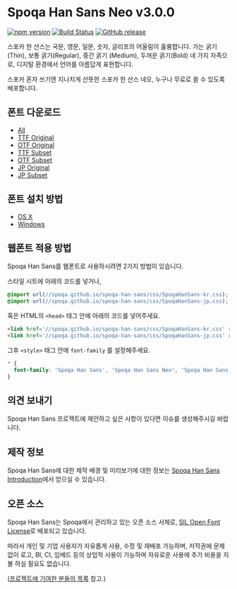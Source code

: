 Spoqa Han Sans Neo v3.0.0
=========================

[![npm version](https://badge.fury.io/js/spoqa-han-sans.svg)](https://www.npmjs.com/package/spoqa-han-sans)
[![Build Status](https://travis-ci.org/spoqa/spoqa-han-sans.svg?branch=master)](https://travis-ci.org/spoqa/spoqa-han-sans)
[![GitHub release](https://img.shields.io/github/release/spoqa/spoqa-han-sans.svg)](https://github.com/spoqa/spoqa-han-sans)


스포카 한 산스는 국문, 영문, 일문, 숫자, 글리프의 어울림이 훌륭합니다.
가는 굵기(Thin), 보통 굵기(Regular), 중간 굵기 (Medium), 두꺼운 굵기(Bold) 네 가지 자족으로,
디지털 환경에서 언어를 아름답게 표현합니다.

스포카 혼자 쓰기엔 지나치게 산뜻한 스포카 한 산스 네오,
누구나 무료로 쓸 수 있도록 배포합니다.


## 폰트 다운로드

- [All](https://github.com/spoqa/spoqa-han-sans/releases/download/v3.0.0/SpoqaHanSansNeo_all.zip)
- [TTF Original](https://github.com/spoqa/spoqa-han-sans/releases/download/v3.0.0/SpoqaHanSansNeo_TTF_original.zip)
- [OTF Original](https://github.com/spoqa/spoqa-han-sans/releases/download/v3.0.0/SpoqaHanSansNeo_OTF_original.zip)
- [TTF Subset](https://github.com/spoqa/spoqa-han-sans/releases/download/v3.0.0/SpoqaHanSans_TTF_subset.zip)
- [OTF Subset](https://github.com/spoqa/spoqa-han-sans/releases/download/v3.0.0/SpoqaHanSans_OTF_subset.zip)
- [JP Original](https://github.com/spoqa/spoqa-han-sans/releases/download/v2.1.2/SpoqaHanSans_JP_original.zip)
- [JP Subset](https://github.com/spoqa/spoqa-han-sans/releases/download/v2.1.2/SpoqaHanSans_JP_subset.zip)


## 폰트 설치 방법

- [OS X](https://support.apple.com/ko-kr/HT201749)
- [Windows](http://windows.microsoft.com/en-us/windows-vista/install-or-uninstall-fonts)


## 웹폰트 적용 방법

Spoqa Han Sans를 웹폰트로 사용하시려면 2가지 방법이 있습니다.

스타일 시트에 아래의 코드를 넣거나,

```css
@import url(//spoqa.github.io/spoqa-han-sans/css/SpoqaHanSans-kr.css);
@import url(//spoqa.github.io/spoqa-han-sans/css/SpoqaHanSans-jp.css);
```

혹은 HTML의 `<head>` 태그 안에 아래의 코드를 넣어주세요.

```html
<link href='//spoqa.github.io/spoqa-han-sans/css/SpoqaHanSans-kr.css' rel='stylesheet' type='text/css'>
<link href='//spoqa.github.io/spoqa-han-sans/css/SpoqaHanSans-jp.css' rel='stylesheet' type='text/css'>
```

그후 `<style>` 태그 안에  `font-family` 를 설정해주세요.

```css
* {
  font-family: 'Spoqa Han Sans', 'Spoqa Han Sans Neo', 'Spoqa Han Sans JP', sans-serif;
}
```


## 의견 보내기

Spoqa Han Sans 프로젝트에 제안하고 싶은 사항이 있다면 이슈를 생성해주시길 바랍니다.


## 제작 정보

Spoqa Han Sans에 대한 제작 배경 및 미리보기에 대한 정보는 [Spoqa Han Sans Introduction](https://spoqa.github.io/spoqa-han-sans/)에서 얻으실 수 있습니다.

## 오픈 소스

Spoqa Han Sans는 Spoqa에서 관리하고 있는 오픈 소스 서체로, [SIL Open Font License](http://scripts.sil.org/OFL)로 배포되고 있습니다.

따라서 개인 및 기업 사용자가 자유롭게 사용, 수정 및 재배포 가능하며, 저작권에 문제없이 로고, BI, CI, 임베드 등의 상업적 사용이 가능하며 자유로운 사용에 추가 비용을 지불 하실 필요도 없습니다.

([프로젝트에 기여한 분들의 목록](https://github.com/spoqa/spoqa-han-sans/graphs/contributors) 참고.)
